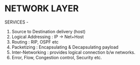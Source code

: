 # NETWORK LAYER

SERVICES - 
1.	Source to Destination delivery (host)
2.	Logical Addressing : IP -> Net+Host
3.	Routing : RIP, OSPF etc
2.	Packetizing : Encapsulating & Decapsulating payload
4.	Inter-Networking : provides logical connection b/w networks.
6.	Error, Flow, Congestion control, Security etc.
